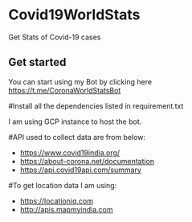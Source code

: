 # Covid19WorldStats
Get Stats of Covid-19 cases

## Get started
You can start using my Bot by clicking here 
https://t.me/CoronaWorldStatsBot

#Install all the dependencies listed in requirement.txt

I am using GCP instance to host the bot.

#API used to collect data are from below:

- https://www.covid19india.org/
- https://about-corona.net/documentation
- https://api.covid19api.com/summary

#To get location data I am using: 

- https://locationiq.com
- http://apis.mapmyindia.com

